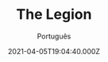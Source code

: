 ---
id: '26273544-1228-469e-a476-ea265cceea23'
type: 'movie' # Filme, Série, Anime
title: "The Legion"
synopsis: []
originalTitle: "The Legion"
date: '2021-04-05T19:04:40.000Z'
update: '2021-04-05T19:04:40.000Z'
releaseDate: '2020-05-08T03:00:00.000Z'
imdb:
  rating: '3.1' # 8.5
  id: '' # tt0470752
duration: '1h 36 Min'
trailer:
  urls: [
    '6mdW4jHY_H4',
  ]
tags: ['1080p']
genre: ['Ação', 'Aventura', 'História'] #
quality: 'WEB-DL' # BluRay, WEB-DL, HDTV, WEB-DL4K, WEB-DLe
format: 'Mkv' # MKV, MP4, TS
audio: 'Inglês' # Dublado, Legendado, Dual Audio, Dub & Leg
subtitle: 'Português' # Português, inglês,
size: '2.15 GB' # 4.8 GB
audioQuality: 10
videoQuality: 10
directors: []
#  - name: 'Lana Wachowski'
#    image: ''
#  - name: 'Lilly Wachowski'
#    image: ''
cast: []
#  - name: 'Keanu Reeves'
#    image: ''
#    characterName: 'Neo'
writers: []
#  - name: ''
#    image: ''
maturityRating:
  age: '' # L , 10, 12, 14, 16, 18
  topics: [''] # Violence, Illegal drugs, Inappropriate Language, Legal Drugs, Sexual Content, Extreme Violence
###########################################
download:
  
  - url: 'magnet:?xt=urn:btih:48CCD951664FBC686032C7D1538DBC97B82FB043&dn=The.Legion.2020.1080p.WEBRip.Legendado.mkv&tr=udp%3a%2f%2ftracker.openbittorrent.com%3a1337%2fannounce&tr=udp%3a%2f%2ftracker.opentrackr.org%3a1337%2fannounce'
    resolution: '1080p' # 720p, 1080p, 4K,
    audio: 'Legendado' # Dublado, Legendado, Dual Audio
    size: '' # 4.8 GB
    quality: '' # BluRay, WEB-DL
    format: '' # MKV
images:
  cover: '/assets/movies/the-legion.jpg'
  background: '/assets/movies/'
---
